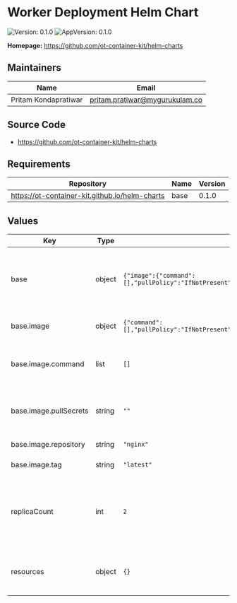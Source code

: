 # Worker Deployment Helm Chart

![Version: 0.1.0](https://img.shields.io/badge/Version-0.1.0-informational?style=flat-square) ![AppVersion: 0.1.0](https://img.shields.io/badge/AppVersion-0.1.0-informational?style=flat-square)



**Homepage:** <https://github.com/ot-container-kit/helm-charts>

## Maintainers

| Name              | Email                        | 
|-------------------|------------------------------|
| Pritam Kondapratiwar | <pritam.pratiwar@mygurukulam.co> |

## Source Code

* <https://github.com/ot-container-kit/helm-charts>

## Requirements

| Repository                                     | Name | Version |
|------------------------------------------------|------|---------|
| https://ot-container-kit.github.io/helm-charts | base | 0.1.0   |

## Values

| Key                    | Type   | Default                                                                                                                                                                   | Description                                                                                         |
|------------------------|--------|---------------------------------------------------------------------------------------------------------------------------------------------------------------------------|-----------------------------------------------------------------------------------------------------|
| base                   | object | `{"image":{"command":[],"pullPolicy":"IfNotPresent","pullSecrets":"","repository":"nginx","tag":"latest"}}`                                                               | Base block to define the inputs for image, secret and configmap env                                 |
| base.image             | object | `{"command":[],"pullPolicy":"IfNotPresent","pullSecrets":"","repository":"nginx","tag":"latest"}`                                                                         | Image block with all image details                                                                  |
| base.image.command     | list   | `[]`                                                                                                                                                                      | Additional command arguments which needs to be passed                                         
| base.image.pullSecrets | string | `""`                                                                                                                                                                      | Image pull secrets for private repository authentication                                            |
| base.image.repository  | string | `"nginx"`                                                                                                                                                                 | Default image repository                                                                            |
| base.image.tag         | string | `"latest"`                                                                                                                                                                | Default image tag                                                                                   |                                                                                     |
| replicaCount           | int    | `2`                                                                                                                                                                       | Number of replicas for deployment, it will be overridden in case autoscaling is enabled             |
| resources              | object | `{}`                                                                                                                                                                      | Kubernetes resource in terms of requests and limits                                                 |
